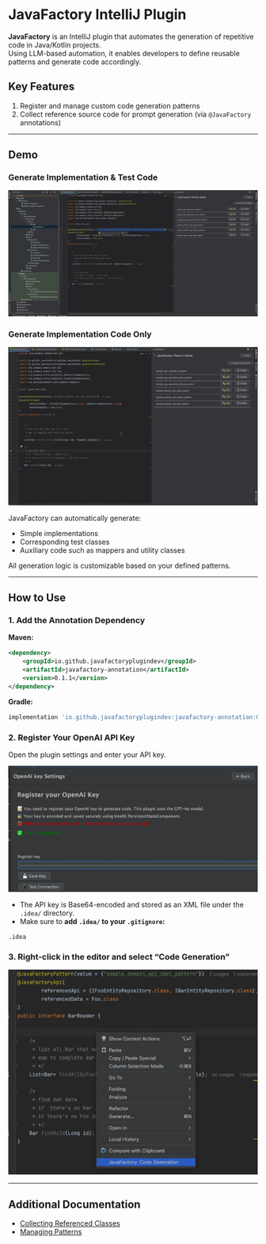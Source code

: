 # JavaFactory IntelliJ Plugin

**JavaFactory** is an IntelliJ plugin that automates the generation of repetitive code in Java/Kotlin projects.  
Using LLM-based automation, it enables developers to define reusable patterns and generate code accordingly.

## Key Features

1. Register and manage custom code generation patterns
2. Collect reference source code for prompt generation (via `@JavaFactory` annotations)

---

## Demo

### Generate Implementation & Test Code
![image](docs/example_gif1.gif)

### Generate Implementation Code Only
![image](docs/example_gif2.gif)

JavaFactory can automatically generate:

- Simple implementations
- Corresponding test classes
- Auxiliary code such as mappers and utility classes

All generation logic is customizable based on your defined patterns.

---

## How to Use

### 1. Add the Annotation Dependency

**Maven:**
```xml
<dependency>
    <groupId>io.github.javafactoryplugindev</groupId>
    <artifactId>javafactory-annotation</artifactId>
    <version>0.1.1</version>
</dependency>
```

**Gradle:**
```groovy
implementation 'io.github.javafactoryplugindev:javafactory-annotation:0.1.1'
```

### 2. Register Your OpenAI API Key

Open the plugin settings and enter your API key.

![image](docs/openAi_key_input.png)

- The API key is Base64-encoded and stored as an XML file under the `.idea/` directory.
- Make sure to **add `.idea/` to your `.gitignore`:**

```
.idea
```

### 3. Right-click in the editor and select **“Code Generation”**

![image](docs/generation_btn.png)

---

## Additional Documentation

- [Collecting Referenced Classes](https://github.com/JavaFactoryPluginDev/javafactory-plugin/blob/master/docs/crawl_java_files.md)
- [Managing Patterns](https://github.com/JavaFactoryPluginDev/javafactory-plugin/blob/master/docs/patterns.md)
